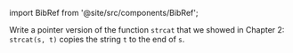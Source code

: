 import BibRef from '@site/src/components/BibRef';

Write a pointer version of the function `strcat` that we showed
in Chapter 2: `strcat(s, t)` copies the string `t` to the end of `s`. <BibRef id='KR1988' pages='p. 107'></BibRef>